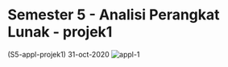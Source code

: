 # Semester 5 - Analisi Perangkat Lunak - projek1
(S5-appl-projek1)
31-oct-2020
![appl-1](https://user-images.githubusercontent.com/73746365/154306333-243f80ec-3cec-449b-8c6a-dbf55fbcc810.JPG)
